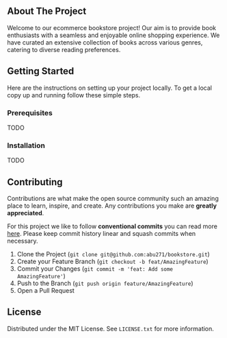 <!-- ABOUT THE PROJECT -->
## About The Project

Welcome to our ecommerce bookstore project! Our aim is to provide book enthusiasts with a seamless and enjoyable online shopping experience. We have curated an extensive collection of books across various genres, catering to diverse reading preferences. 

<!-- GETTING STARTED -->
## Getting Started

Here are the instructions on setting up your project locally.
To get a local copy up and running follow these simple steps.

### Prerequisites

TODO

### Installation

TODO

<!-- CONTRIBUTING -->
## Contributing

Contributions are what make the open source community such an amazing place to learn, inspire, and create. Any contributions you make are **greatly appreciated**.

For this project we like to follow **conventional commits**
you can read more [here](https://www.conventionalcommits.org/en/v1.0.0/). Please keep commit history linear and squash commits when necessary.

1. Clone the Project (`git clone git@github.com:abu271/bookstore.git`)
2. Create your Feature Branch (`git checkout -b feat/AmazingFeature`)
3. Commit your Changes (`git commit -m 'feat: Add some AmazingFeature'`)
4. Push to the Branch (`git push origin feature/AmazingFeature`)
5. Open a Pull Request

<!-- LICENSE -->
## License

Distributed under the MIT License. See `LICENSE.txt` for more information.
